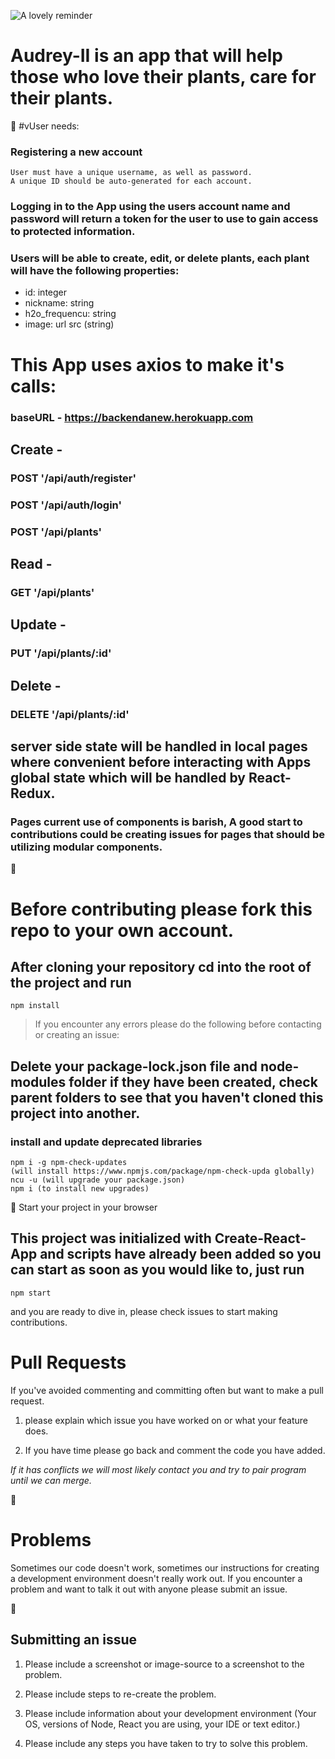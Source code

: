 ![A lovely reminder](https://i.imgur.com/NWn8Dyc.jpeg)
# Audrey-II is an app that will help those who love their plants, care for their plants.
:wilted_flower:
#vUser needs:
### Registering a new account
    User must have a unique username, as well as password. 
    A unique ID should be auto-generated for each account.
### Logging in to the App using the users account name and password will return a token for the user to use to gain access to protected information.
### Users will be able to create, edit, or delete plants, each plant will have the following properties:

* id: integer
* nickname: string
* h2o_frequencu: string
* image: url src (string)

# This App uses axios to make it's calls:

### baseURL - https://backendanew.herokuapp.com

## Create -
### POST '/api/auth/register'
### POST '/api/auth/login'
### POST '/api/plants'
## Read -
### GET '/api/plants'
## Update -
### PUT '/api/plants/:id'
## Delete -
### DELETE '/api/plants/:id'

## server side state will be handled in local pages where convenient before interacting with Apps global state which will be handled by React-Redux.

### Pages current use of components is barish, A good start to contributions could be creating issues for pages that should be utilizing modular components.

:wilted_flower:
# Before contributing please fork this repo to your own account. 

## After cloning your repository cd into the root of the project and run 

    npm install

>If you encounter any errors please do the following 
>before contacting or creating an issue:

## Delete your package-lock.json file and node-modules folder if they have been created, check parent folders to see that you haven't cloned this project into another.

### install and update deprecated libraries
  
    npm i -g npm-check-updates 
    (will install https://www.npmjs.com/package/npm-check-upda globally)
    ncu -u (will upgrade your package.json)
    npm i (to install new upgrades)

:wilted_flower:
 Start your project in your browser
## This project was initialized with Create-React-App and scripts have already been added so you can start as soon as you would like to, just run 
    npm start
and you are ready to dive in, please check issues to start making contributions.

# Pull Requests
 If you've avoided commenting and committing often but 
want to make a pull request.
 1. please explain which issue 
 you have worked on or what your feature does. 
    
1. If you have time please go back and comment the code 
   you have added.
   
*If it has conflicts we will most likely contact you 
and try to pair program until we can merge.*

:wilted_flower:
# Problems
 Sometimes our code doesn't work, sometimes our 
 instructions for creating a development environment 
 doesn't really work out. If you encounter a problem and 
 want to talk it out with anyone please submit an issue.

:wilted_flower:
## Submitting an issue
1. Please include a screenshot or image-source to a 
screenshot to the problem.

1. Please include steps to re-create the problem.
1. Please include information about your development 
environment (Your OS, versions of Node, React you are 
using, your IDE or text editor.)
1. Please include any steps you have taken to try to 
   solve this problem.


